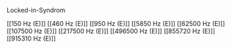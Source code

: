 Locked-in-Syndrom

[[150 Hz (E)]]
[[460 Hz (E)]]
[[950 Hz (E)]]
[[5850 Hz (E)]]
[[62500 Hz (E)]]
[[107500 Hz (E)]]
[[217500 Hz (E)]]
[[496500 Hz (E)]]
[[855720 Hz (E)]]
[[915310 Hz (E)]]